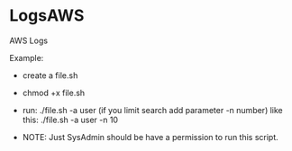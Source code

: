 # LogsAWS
AWS Logs

Example:

- create a file.sh
- chmod +x file.sh
- run: ./file.sh -a user (if you limit search add parameter -n number) like this: ./file.sh -a user -n 10

- NOTE: Just SysAdmin should be have a permission to run this script.

